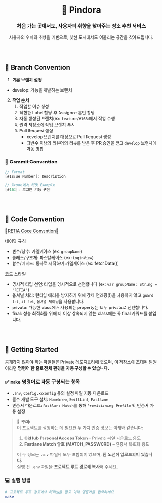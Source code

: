<div align=center>

# 📍 Pindora
### **처음 가는 곳에서도, 사용자의 취향을 찾아주는 장소 추천 서비스**
사용자의 위치와 취향을 기반으로, 낯선 도시에서도 어울리는 공간을 찾아드립니다.

</div>
<br/><br/>

## 🔀 Branch Convention
1. **기본 브랜치 설정**
- develop: 기능을 개발하는 브랜치

2. **작업 순서**
    1. 작업할 이슈 생성
    2. 적합한 Label 할당 후 Assignee 본인 할당
    3. 자동 생성된 브랜치(ex: `feature/#163`)에서 작업 수행
    4. 원격 저장소에 작업 브랜치 푸시
    5. Pull Request 생성
        - develop 브랜치를 대상으로 Pull Request 생성
        - 과반수 이상의 리뷰어의 리뷰를 받은 후 PR 승인을 받고 `develop` 브랜치에 자동 병합

### 💬 Commit Convention
```swift
// Format
[#Issue Number]: Description

// Xcode에서 커밋 Example
[#163]: 로그인 기능 구현
```
<br/><br/>

## 🍎 Code Convention
[📖RETIA Code Convention📖](https://github.com/team-RETI/Pindora/blob/develop/CodeConvention.md)  

네이밍 규칙
- 변수/상수: 카멜케이스 (ex: `groupName`)
- 클래스/구조체: 파스칼케이스 (ex: `LoginView`)
- 함수/메서드: 동사로 시작하며 카멜케이스 (ex: fetchData())

코드 스타일
- 명시적 타입 선언: 타입을 명시적으로 선언합니다 (ex: `var groupName: String = "RETIA"`)
- 옵셔널 처리: 런타입 에러를 방지하기 위해 강제 언래핑(!)을 사용하지 않고 `guard let`, `if let`, `옵셔널 체이닝`을 사용합니다.
- private: 가능한 class에서 사용되는 property는 모두 private로 선언합니다. 
- final: 성능 최적화를 위해 더 이상 상속되지 않는 class에는 꼭 final 키워드를 붙입니다.

<br/><br/>

## 🚀 Getting Started
공개하지 않아야 하는 파일들은 Private 레포지토리에 있으며, 이 저장소에 초대된 팀원이라면 **명령어 한 줄로 전체 환경을 자동 구성할 수 있습니다.**

### ✅ `make` 명령어로 자동 구성되는 항목
- `.env`, `Config.xcconfig` 등의 설정 파일 자동 다운로드  
- 필수 개발 도구 설치: `Homebrew`, `SwiftLint`, `Fastlane`  
- 인증서 다운로드: `Fastlane Match`를 통해 `Provisioning Profile` 및 인증서 자동 설정  

> 🔐 **주의:**  
> 이 프로젝트를 실행하는 데 필요한 두 가지 인증 정보는 아래와 같습니다:  
> 1. **GitHub Personal Access Token** – Private 파일 다운로드 용도  
> 2. **Fastlane Match 암호 (MATCH_PASSWORD)** – 인증서 복호화 용도  
>  
> 이 두 정보는 `.env` 파일에 모두 포함되어 있으며, **팀 노션에 업로드되어 있습니다.**  
> 실행 전 `.env` 파일을 **프로젝트 루트 경로에 복사**해 주세요.

### 💻 실행 방법
```bash
# 프로젝트 루트 경로에서 터미널을 열고 아래 명령어를 입력하세요
make
```
